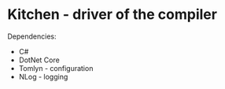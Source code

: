 
# Kitchen - driver of the compiler

Dependencies:

- C#
- DotNet Core
- Tomlyn - configuration
- NLog - logging
